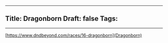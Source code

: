 
---
Title: Dragonborn
Draft: false
Tags:
  - 
---


[https://www.dndbeyond.com/races/16-dragonborn](Dragonborn)
